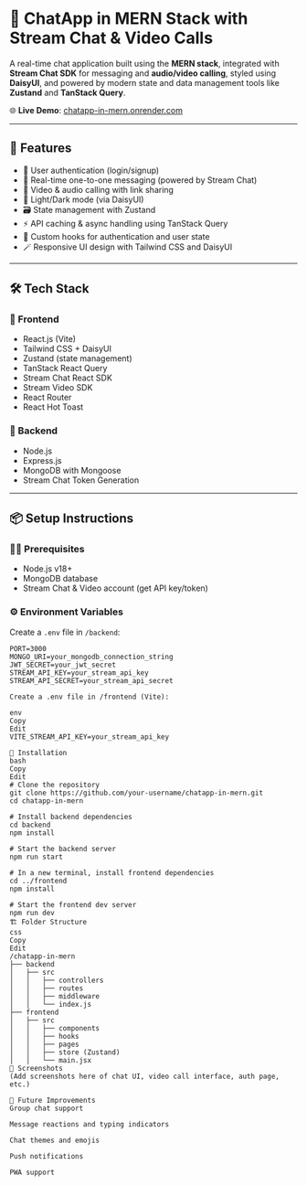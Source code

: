 # 💬 ChatApp in MERN Stack with Stream Chat & Video Calls

A real-time chat application built using the **MERN stack**, integrated with **Stream Chat SDK** for messaging and **audio/video calling**, styled using **DaisyUI**, and powered by modern state and data management tools like **Zustand** and **TanStack Query**.

🌐 **Live Demo**: [chatapp-in-mern.onrender.com](https://chatapp-in-mern.onrender.com)

---

## 🚀 Features

- 🔐 User authentication (login/signup)
- 💬 Real-time one-to-one messaging (powered by Stream Chat)
- 🎥 Video & audio calling with link sharing
- 🌙 Light/Dark mode (via DaisyUI)
- 🗃 State management with Zustand
- ⚡ API caching & async handling using TanStack Query
- 🧠 Custom hooks for authentication and user state
- 🪄 Responsive UI design with Tailwind CSS and DaisyUI

---

## 🛠️ Tech Stack

### 🔹 Frontend
- React.js (Vite)
- Tailwind CSS + DaisyUI
- Zustand (state management)
- TanStack React Query
- Stream Chat React SDK
- Stream Video SDK
- React Router
- React Hot Toast

### 🔹 Backend
- Node.js
- Express.js
- MongoDB with Mongoose
- Stream Chat Token Generation

---

## 📦 Setup Instructions

### 🧑‍💻 Prerequisites
- Node.js v18+
- MongoDB database
- Stream Chat & Video account (get API key/token)

### ⚙️ Environment Variables

Create a `.env` file in `/backend`:

```env
PORT=3000
MONGO_URI=your_mongodb_connection_string
JWT_SECRET=your_jwt_secret
STREAM_API_KEY=your_stream_api_key
STREAM_API_SECRET=your_stream_api_secret

Create a .env file in /frontend (Vite):

env
Copy
Edit
VITE_STREAM_API_KEY=your_stream_api_key

🔧 Installation
bash
Copy
Edit
# Clone the repository
git clone https://github.com/your-username/chatapp-in-mern.git
cd chatapp-in-mern

# Install backend dependencies
cd backend
npm install

# Start the backend server
npm run start

# In a new terminal, install frontend dependencies
cd ../frontend
npm install

# Start the frontend dev server
npm run dev
🏗️ Folder Structure
css
Copy
Edit
/chatapp-in-mern
├── backend
│   ├── src
│   │   ├── controllers
│   │   ├── routes
│   │   ├── middleware
│   │   └── index.js
├── frontend
│   ├── src
│   │   ├── components
│   │   ├── hooks
│   │   ├── pages
│   │   ├── store (Zustand)
│   │   └── main.jsx
📸 Screenshots
(Add screenshots here of chat UI, video call interface, auth page, etc.)

🧪 Future Improvements
Group chat support

Message reactions and typing indicators

Chat themes and emojis

Push notifications

PWA support
